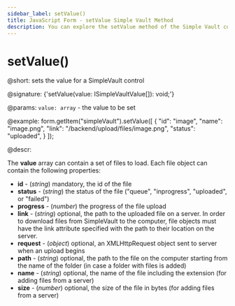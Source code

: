 ```yaml
---
sidebar_label: setValue()
title: JavaScript Form - setValue Simple Vault Method 
description: You can explore the setValue method of the Simple Vault control of Form in the documentation of the DHTMLX JavaScript UI library. Browse developer guides and API reference, try out code examples and live demos, and download a free 30-day evaluation version of DHTMLX Suite 7.
---
```


# setValue()

@short: sets the value for a SimpleVault control

@signature: {'setValue(value: ISimpleVaultValue[]): void;'}

@params:
`value: array` - the value to be set  

@example:
form.getItem("simpleVault").setValue([
    {
        "id": "image",
        "name": "image.png",
        "link": "/backend/upload/files/image.png",
        "status": "uploaded",
    }
]);

@descr:

The **value** array can contain a set of files to load. Each file object can contain the following properties:

- **id** - (*string*) mandatory, the id of the file
- **status** - (*string*) the status of the file ("queue", "inprogress", "uploaded", or "failed")
- **progress** - (*number*) the progress of the file upload
- **link** - (*string*) optional, the path to the uploaded file on a server. In order to download files from SimpleVault to the computer, file objects must have the link attribute specified with the path to their location on the server.
- **request** - (*object*) optional, an XMLHttpRequest object sent to server when an upload begins
- **path** - (*string*) optional, the path to the file on the computer starting from the name of the folder (in case a folder with files is added)
- **name** - (*string*) optional, the name of the file including the extension (for adding files from a server)
- **size** - (*number*) optional, the size of the file in bytes (for adding files from a server) 
